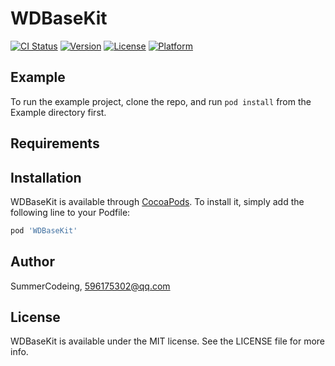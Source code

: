 # WDBaseKit

[![CI Status](https://img.shields.io/travis/SummerCodeing/WDBaseKit.svg?style=flat)](https://travis-ci.org/SummerCodeing/WDBaseKit)
[![Version](https://img.shields.io/cocoapods/v/WDBaseKit.svg?style=flat)](https://cocoapods.org/pods/WDBaseKit)
[![License](https://img.shields.io/cocoapods/l/WDBaseKit.svg?style=flat)](https://cocoapods.org/pods/WDBaseKit)
[![Platform](https://img.shields.io/cocoapods/p/WDBaseKit.svg?style=flat)](https://cocoapods.org/pods/WDBaseKit)

## Example

To run the example project, clone the repo, and run `pod install` from the Example directory first.

## Requirements

## Installation

WDBaseKit is available through [CocoaPods](https://cocoapods.org). To install
it, simply add the following line to your Podfile:

```ruby
pod 'WDBaseKit'
```

## Author

SummerCodeing, 596175302@qq.com

## License

WDBaseKit is available under the MIT license. See the LICENSE file for more info.
